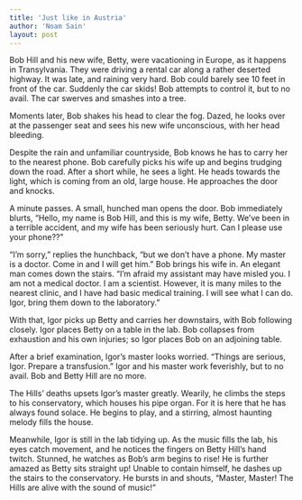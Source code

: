 ```yaml
---
title: 'Just like in Austria'
author: 'Noam Sain'
layout: post
---
```


Bob Hill and his new wife, Betty, were vacationing in Europe, as it happens in Transylvania. They were driving a rental car along a rather deserted highway. It was late, and raining very hard. Bob could barely see 10 feet in front of the car. Suddenly the car skids! Bob attempts to control it, but to no avail. The car swerves and smashes into a tree.

Moments later, Bob shakes his head to clear the fog. Dazed, he looks over at the passenger seat and sees his new wife unconscious, with her head bleeding.

Despite the rain and unfamiliar countryside, Bob knows he has to carry her to the nearest phone. Bob carefully picks his wife up and begins trudging down the road. After a short while, he sees a light. He heads towards the light, which is coming from an old, large house. He approaches the door and knocks.

A minute passes. A small, hunched man opens the door. Bob immediately blurts, “Hello, my name is Bob Hill, and this is my wife, Betty. We’ve been in a terrible accident, and my wife has been seriously hurt. Can I please use your phone??”

“I’m sorry,” replies the hunchback, “but we don’t have a phone. My master is a doctor. Come in and I will get him.” Bob brings his wife in. An elegant man comes down the stairs. “I’m afraid my assistant may have misled you. I am not a medical doctor. I am a scientist. However, it is many miles to the nearest clinic, and I have had basic medical training. I will see what I can do. Igor, bring them down to the laboratory.”

With that, Igor picks up Betty and carries her downstairs, with Bob following closely. Igor places Betty on a table in the lab. Bob collapses from exhaustion and his own injuries; so Igor places Bob on an adjoining table.

After a brief examination, Igor’s master looks worried. “Things are serious, Igor. Prepare a transfusion.” Igor and his master work feverishly, but to no avail. Bob and Betty Hill are no more.

The Hills’ deaths upsets Igor’s master greatly. Wearily, he climbs the steps to his conservatory, which houses his pipe organ. For it is here that he has always found solace. He begins to play, and a stirring, almost haunting melody fills the house.

Meanwhile, Igor is still in the lab tidying up. As the music fills the lab, his eyes catch movement, and he notices the fingers on Betty Hill’s hand twitch. Stunned, he watches as Bob’s arm begins to rise! He is further amazed as Betty sits straight up! Unable to contain himself, he dashes up the stairs to the conservatory. He bursts in and shouts, “Master, Master! The Hills are alive with the sound of music!”